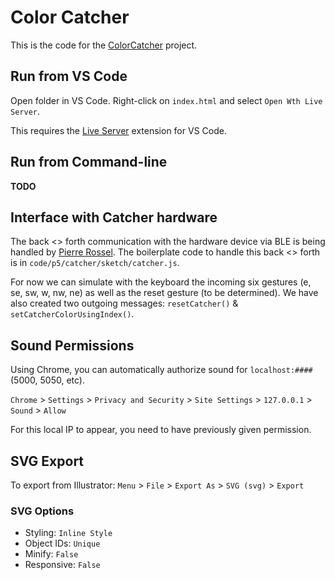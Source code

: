 # Color Catcher
This is the code for the [ColorCatcher](https://github.com/SarahM1236/head-md-future-of-drawing/) project.

## Run from VS Code
Open folder in VS Code. Right-click on `index.html` and select `Open Wth Live Server`.

This requires the [Live Server](https://marketplace.visualstudio.com/items?itemName=ritwickdey.LiveServer) extension for VS Code.

## Run from Command-line
**TODO**

## Interface with Catcher hardware
The back <> forth communication with the hardware device via BLE is being handled by [Pierre Rossel](https://github.com/prossel). The boilerplate code to handle this back <> forth is in `code/p5/catcher/sketch/catcher.js`.

For now we can simulate with the keyboard the incoming six gestures (e, se, sw, w, nw, ne) as well as the reset gesture (to be determined). We have also created two outgoing messages: `resetCatcher()` & `setCatcherColorUsingIndex()`.

## Sound Permissions
Using Chrome, you can automatically authorize sound for `localhost:####` (5000, 5050, etc).

`Chrome` > `Settings` > `Privacy and Security` > `Site Settings` > `127.0.0.1` > `Sound` > `Allow`

For this local IP to appear, you need to have previously given permission.

## SVG Export

To export from Illustrator:
`Menu` > `File` > `Export As` > `SVG (svg)` > `Export`

### SVG Options
- Styling: `Inline Style`
- Object IDs: `Unique`
- Minify: `False`
- Responsive: `False`
